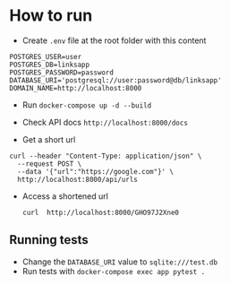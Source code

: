 # How to run
- Create `.env` file at the root folder with this content

```
POSTGRES_USER=user
POSTGRES_DB=linksapp
POSTGRES_PASSWORD=password
DATABASE_URI='postgresql://user:password@db/linksapp'
DOMAIN_NAME=http://localhost:8000
```
- Run `docker-compose up -d --build`

- Check API docs `http://localhost:8000/docs`

- Get a short url 

```
curl --header "Content-Type: application/json" \
  --request POST \
  --data '{"url":"https://google.com"}' \
  http://localhost:8000/api/urls
```
- Access a shortened url
  ```
  curl  http://localhost:8000/GHO97J2Xne0
  ```

## Running tests

- Change the `DATABASE_URI` value to `sqlite:///test.db`
- Run tests with `docker-compose exec app pytest .`


